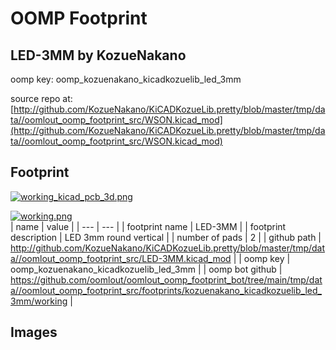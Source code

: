 # OOMP Footprint  
## LED-3MM  by KozueNakano  
  
oomp key: oomp_kozuenakano_kicadkozuelib_led_3mm  
  
source repo at: [http://github.com/KozueNakano/KiCADKozueLib.pretty/blob/master/tmp/data//oomlout_oomp_footprint_src/WSON.kicad_mod](http://github.com/KozueNakano/KiCADKozueLib.pretty/blob/master/tmp/data//oomlout_oomp_footprint_src/WSON.kicad_mod)  
## Footprint  
  
[![working_kicad_pcb_3d.png](working_kicad_pcb_3d_600.png)](working_kicad_pcb_3d.png)  
  
[![working.png](working_600.png)](working.png)  
| name | value | 
| --- | --- | 
| footprint name | LED-3MM | 
| footprint description | LED 3mm round vertical | 
| number of pads | 2 | 
| github path | http://github.com/KozueNakano/KiCADKozueLib.pretty/blob/master/tmp/data//oomlout_oomp_footprint_src/LED-3MM.kicad_mod | 
| oomp key | oomp_kozuenakano_kicadkozuelib_led_3mm | 
| oomp bot github | https://github.com/oomlout/oomlout_oomp_footprint_bot/tree/main/tmp/data//oomlout_oomp_footprint_src/footprints/kozuenakano_kicadkozuelib_led_3mm/working | 
## Images  
